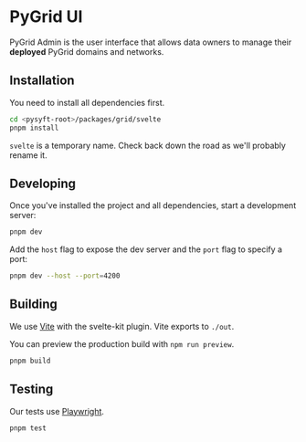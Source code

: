 # PyGrid UI

PyGrid Admin is the user interface that allows data owners to manage their
**deployed** PyGrid domains and networks.

## Installation

You need to install all dependencies first.

```bash
cd <pysyft-root>/packages/grid/svelte
pnpm install
```

`svelte` is a temporary name. Check back down the road as we'll probably rename it.

## Developing

Once you've installed the project and all dependencies, start a development server:

```bash
pnpm dev
```

Add the `host` flag to expose the dev server and the `port` flag to specify a port:

```bash
pnpm dev --host --port=4200
```

## Building

We use [Vite](https://vitejs.dev/) with the svelte-kit plugin. Vite exports to `./out`.

You can preview the production build with `npm run preview`.

```bash
pnpm build
```

## Testing

Our tests use [Playwright](https://playwright.dev/).

```bash
pnpm test
```

